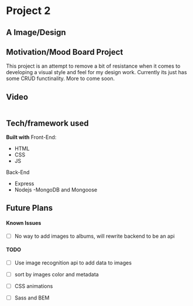 # Project 2


## A Image/Design

## Motivation/Mood Board Project 

This project is an attempt to remove a bit of resistance when it comes to developing a visual style and feel for my design work. 
Currently its just has some CRUD functinality. More to come soon. 

## Video 

![]()

## Tech/framework used

<b>Built with</b>
Front-End:
- HTML
- CSS 
- JS

Back-End
- Express
- Nodejs
-MongoDB and Mongoose 

## Future Plans

#### Known Issues 

- [ ] No way to add images to albums, will rewrite backend to be an api

#### TODO
- [ ]  Use image recognition api to add data to images
- [ ]  sort by images color and metadata   
- [ ]  CSS animations   
- [ ]  Sass and BEM

